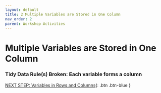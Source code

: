 ```yaml
---
layout: default
title: 2 Multiple Variables are Stored in One Column
nav_order: 2
parent: Workshop Activities
---
```


# Multiple Variables are Stored in One Column
### Tidy Data Rule(s) Broken: Each variable forms a column


[NEXT STEP: Variables in Rows and Columns](3-rows-and-cols.md){: .btn .btn-blue }